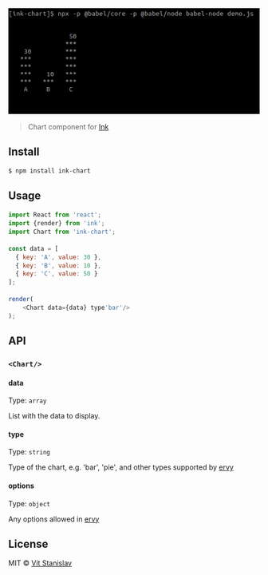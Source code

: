 <img width="600" alt="Demo" src="screenshot.png">

> Chart component for [Ink](https://github.com/vadimdemedes/ink)


## Install

```
$ npm install ink-chart
```


## Usage

```js
import React from 'react';
import {render} from 'ink';
import Chart from 'ink-chart';

const data = [
  { key: 'A', value: 30 },
  { key: 'B', value: 10 },
  { key: 'C', value: 50 }
];

render(
	<Chart data={data} type'bar'/>
);
```


## API

### `<Chart/>`

#### data

Type: `array`

List with the data to display.

#### type

Type: `string`

Type of the chart, e.g. 'bar', 'pie', and other types supported by [ervy](https://www.chunqiuyiyu.com/ervy/#started)

#### options

Type: `object`


Any options allowed in [ervy](https://github.com/chunqiuyiyu/ervy)


## License

MIT © [Vít Stanislav](https://github.com/slaweet)
